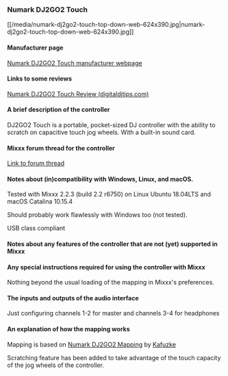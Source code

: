 ### Numark DJ2GO2 Touch

[[/media/numark-dj2go2-touch-top-down-web-624x390.jpg|numark-dj2go2-touch-top-down-web-624x390.jpg]]

#### Manufacturer page

[Numark DJ2GO2 Touch manufacturer
webpage](https://www.numark.com/product/dj2go2-touch)

#### Links to some reviews

[Numark DJ2GO2 Touch Review
(digitaldjtips.com)](https://www.digitaldjtips.com/reviews/numark-dj2go2-touch/)

#### A brief description of the controller

DJ2GO2 Touch is a portable, pocket-sized DJ controller with the ability
to scratch on capacitive touch jog wheels. With a built-in sound card.

#### Mixxx forum thread for the controller

[Link to forum
thread](https://www.mixxx.org/forums/viewtopic.php?f=7&t=13376)

#### Notes about (in)compatibility with Windows, Linux, and macOS.

Tested with Mixxx 2.2.3 (build 2.2 r6750) on Linux Ubuntu 18.04LTS and
macOS Catalina 10.15.4

Should probably work flawlessly with Windows too (not tested).

USB class compliant

#### Notes about any features of the controller that are not (yet) supported in Mixxx

#### Any special instructions required for using the controller with Mixxx

Nothing beyond the usual loading of the mapping in Mixxx's preferences.

#### The inputs and outputs of the audio interface

Just configuring channels 1-2 for master and channels 3-4 for headphones

#### An explanation of how the mapping works

Mapping is based on [Numark DJ2GO2
Mapping](https://www.mixxx.org/forums/viewtopic.php?f=7&t=13156) by
[Kafuzke](https://www.mixxx.org/forums/memberlist.php?mode=viewprofile&u=11674)

Scratching feature has been added to take advantage of the touch
capacity of the jog wheels of the controller.
